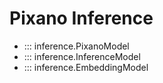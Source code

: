 # Pixano Inference

- ::: inference.PixanoModel
- ::: inference.InferenceModel
- ::: inference.EmbeddingModel